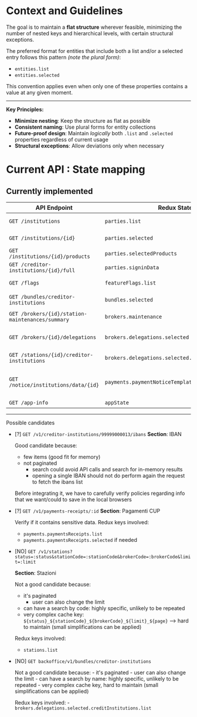 # Context and Guidelines

The goal is to maintain a **flat structure** wherever feasible, minimizing the number of nested keys and hierarchical levels, with certain structural exceptions.

The preferred format for entities that include both a list and/or a selected entry follows this pattern *(note the plural form)*:

- `entities.list`
- `entities.selected`

This convention applies even when only one of these properties contains a value at any given moment.

---

**Key Principles:**
- **Minimize nesting**: Keep the structure as flat as possible
- **Consistent naming**: Use plural forms for entity collections
- **Future-proof design**: Maintain *logically* both `.list` and `.selected` properties regardless of current usage
- **Structural exceptions**: Allow deviations only when necessary

# Current API : State mapping
## Currently implemented
| **API Endpoint** | **Redux State Root Key** | **Description** |
|------------------|---------------------------|-----------------|
| `GET /institutions` | `parties.list` | Organizations/institutions list |
| `GET /institutions/{id}` | `parties.selected` | Selected institution details |
| `GET /institutions/{id}/products` | `parties.selectedProducts` | Institution products |
| `GET /creditor-institutions/{id}/full` | `parties.signinData` | Institution signin data |
| `GET /flags` | `featureFlags.list` | Feature toggles configuration |
| `GET /bundles/creditor-institutions` | `bundles.selected` | Commission bundle selected from the list |
| `GET /brokers/{id}/station-maintenances/summary` | `brokers.maintenance` | Station maintenance schedules |
| `GET /brokers/{id}/delegations` | `brokers.delegations.selected` | Delegation's detail (only after click on a delegation) |
| `GET /stations/{id}/creditor-institutions` | `brokers.delegations.selected.creditInstitutions.selected` | Station creditor institutions |
| `GET /notice/institutions/data/{id}` | `payments.paymentNoticeTemplate` | Institution data configuration used for the payment notie template |
| `GET /app-info` | `appState` | Application configuration |


---

Possible candidates

- [?] `GET /v1/creditor-institutions/99999000013/ibans`
    **Section**: IBAN

    Good candidate because:
    - few items (good fit for memory)
    - not paginated
      - search could avoid API calls and search for in-memory results
      - opening a single IBAN should not do perform again the request to fetch the ibans list

    Before integrating it, we have to carefully verify policies regarding info that we want/could to save in the local browsers

 - [?] `GET /v1/payments-receipts/:id`
    **Section**: Pagamenti CUP

    Verify if it contains sensitive data.
    Redux keys involved:
      - `payments.paymentsReceipts.list`
      - `payments.paymentsReceipts.selected` if needed


 - [NO] `GET /v1/stations?status=:status&stationCode=:stationCode&brokerCode=:brokerCode&limit=:limit`
    
    **Section**: Stazioni

    Not a good candidate because:
    - it's paginated
        - user can also change the limit
    - can have a search by code: highly specific, unlikely to be repeated
    - very complex cache key: `${status}_${stationCode}_${brokerCode}_${limit}_${page}` --> hard to maintain (small simplifications can be applied)

    Redux keys involved:
      - `stations.list`

- [NO] `GET backoffice/v1/bundles/creditor-institutions`

    Not a good candidate because:
      - it's paginated
          - user can also change the limit
      - can have a search by name: highly specific, unlikely to be repeated
      - very complex cache key, hard to maintain (small simplifications can be applied)

    Redux keys involved:
        - `brokers.delegations.selected.creditInstitutions.list`